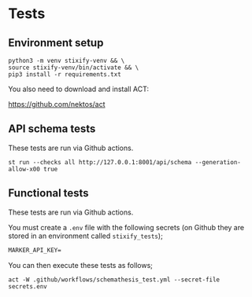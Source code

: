 # Tests

## Environment setup

```shell
python3 -m venv stixify-venv && \
source stixify-venv/bin/activate && \
pip3 install -r requirements.txt
````

You also need to download and install ACT:

https://github.com/nektos/act

## API schema tests

These tests are run via Github actions.

```shell
st run --checks all http://127.0.0.1:8001/api/schema --generation-allow-x00 true
```

## Functional tests

These tests are run via Github actions.

You must create a `.env` file with the following secrets (on Github they are stored in an environment called `stixify_tests`);

```txt
MARKER_API_KEY=
```

You can then execute these tests as follows;

```shell
act -W .github/workflows/schemathesis_test.yml --secret-file secrets.env
```